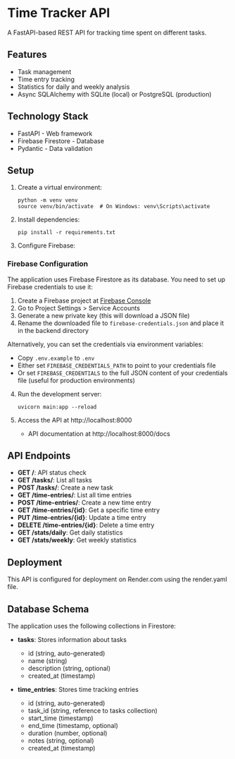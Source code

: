# Time Tracker API

A FastAPI-based REST API for tracking time spent on different tasks.

## Features

- Task management
- Time entry tracking
- Statistics for daily and weekly analysis
- Async SQLAlchemy with SQLite (local) or PostgreSQL (production)

## Technology Stack

- FastAPI - Web framework
- Firebase Firestore - Database
- Pydantic - Data validation

## Setup

1. Create a virtual environment:
   ```
   python -m venv venv
   source venv/bin/activate  # On Windows: venv\Scripts\activate
   ```

2. Install dependencies:
   ```
   pip install -r requirements.txt
   ```

3. Configure Firebase:

### Firebase Configuration

The application uses Firebase Firestore as its database. You need to set up Firebase credentials to use it:

1. Create a Firebase project at [Firebase Console](https://console.firebase.google.com/)
2. Go to Project Settings > Service Accounts
3. Generate a new private key (this will download a JSON file)
4. Rename the downloaded file to `firebase-credentials.json` and place it in the backend directory
   
Alternatively, you can set the credentials via environment variables:

- Copy `.env.example` to `.env`
- Either set `FIREBASE_CREDENTIALS_PATH` to point to your credentials file
- Or set `FIREBASE_CREDENTIALS` to the full JSON content of your credentials file (useful for production environments)

4. Run the development server:
   ```
   uvicorn main:app --reload
   ```

5. Access the API at http://localhost:8000
   - API documentation at http://localhost:8000/docs

## API Endpoints

- **GET /**: API status check
- **GET /tasks/**: List all tasks
- **POST /tasks/**: Create a new task
- **GET /time-entries/**: List all time entries
- **POST /time-entries/**: Create a new time entry
- **GET /time-entries/{id}**: Get a specific time entry
- **PUT /time-entries/{id}**: Update a time entry
- **DELETE /time-entries/{id}**: Delete a time entry
- **GET /stats/daily**: Get daily statistics
- **GET /stats/weekly**: Get weekly statistics

## Deployment

This API is configured for deployment on Render.com using the render.yaml file. 

## Database Schema

The application uses the following collections in Firestore:

- **tasks**: Stores information about tasks
  - id (string, auto-generated)
  - name (string)
  - description (string, optional)
  - created_at (timestamp)

- **time_entries**: Stores time tracking entries
  - id (string, auto-generated)
  - task_id (string, reference to tasks collection)
  - start_time (timestamp)
  - end_time (timestamp, optional)
  - duration (number, optional)
  - notes (string, optional)
  - created_at (timestamp) 